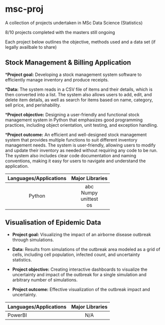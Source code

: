 # msc-proj
A collection of projects undertaken in MSc Data Science (Statistics)

8/10 projects completed with the masters still ongoing

Each project below outlines the objective, methods used and a data set (if legally availbale to share)

## Stock Management & Billing Application

*__Project goal:__ Developing a stock management system software to efficiently manage inventory and produce receipts.

*__Data:__ The system reads in a CSV file of items and their details, which is then converted into a list. The system also allows users to add, edit, and delete item details, as well as search for items based on name, category, sell price, and perishability.

*__Project objective:__ Designing a user-friendly and functional stock management system in Python that emphasizes good programming practices, including object orientation, unit testing, and exception handling.

*__Project outcome:__ An efficient and well-designed stock management system that provides multiple functions to suit different inventory management needs. The system is user-friendly, allowing users to modify and update their inventory as needed without requiring any code to be run. The system also includes clear code documentation and naming conventions, making it easy for users to navigate and understand the application.


<center>

| Languages/Applications   |      Major Libraries      |  
|:----------:|:-------------:|
| Python|  abc<br>Numpy<br>unittest<br>os|


</center>


## Visualisation of Epidemic Data

* __Project goal:__ Visualizing the impact of an airborne disease outbreak through simulations.

* __Data:__ Results from simulations of the outbreak area modeled as a grid of cells, including cell population, infected count, and uncertainty statistics.

* __Project objective:__ Creating interactive dashboards to visualize the uncertainty and impact of the outbreak for a single simulation and arbitrary number of simulations.

* __Project outcome:__ Effective visualization of the outbreak impact and uncertainty.


<center>

| Languages/Applications   |      Major Libraries      |  
|----------|:-------------:|
| PowerBI |  N/A |

</center>
